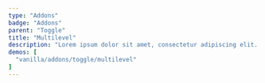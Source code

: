 ```yaml
---
type: "Addons"
badge: "Addons"
parent: "Toggle"
title: "Multilevel"
description: "Lorem ipsum dolor sit amet, consectetur adipiscing elit. Nunc tempus laoreet leo sit amet iaculis."
demos: [
  "vanilla/addons/toggle/multilevel"
]
---
```

